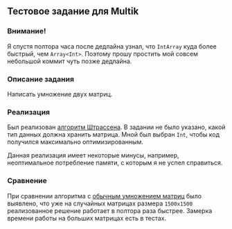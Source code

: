 ## Тестовое задание для Multik

### Внимание!
Я спустя полтора часа после дедлайна узнал, что `IntArray` куда более быстрый, чем `Array<Int>`. Поэтому прошу простить мой совсем небольшой коммит чуть позже дедлайна.

### Описание задания
Написать умножение двух матриц.

### Реализация
Был реализован [алгоритм Штрассена](https://en.wikipedia.org/wiki/Strassen_algorithm). В задании не было указано, какой тип данных должна хранить матрица. Мной был выбран `Int`, чтобы код получился максимально оптимизированным. 

Данная реализация имеет некоторые минусы, например, неоптимальное потребление памяти, с которым я не успел справиться.

### Сравнение
При сравнении алгоритма с [обычным умножением матриц](https://en.wikipedia.org/wiki/Matrix_multiplication) было выявлено, что уже на случайных матрицах размера `1500x1500` реализованное решение работает в полтора раза быстрее. Замерка времени работы на больших матрицах есть в тестах.
